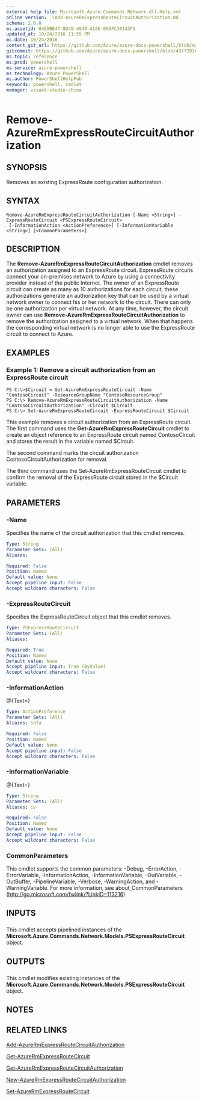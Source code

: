 ```yaml
---
external help file: Microsoft.Azure.Commands.Network.dll-Help.xml
online version: .\Add-AzureRmExpressRouteCircuitAuthorization.md
schema: 2.0.0
ms.assetid: 04EDBE47-8D49-4949-A18E-095FC38143F1
updated_at: 10/24/2016 11:55 PM
ms.date: 10/24/2016
content_git_url: https://github.com/Azure/azure-docs-powershell/blob/master/azureps-cmdlets-docs/ResourceManager/AzureRM.Network/v1.0.13/Remove-AzureRmExpressRouteCircuitAuthorization.md
gitcommit: https://github.com/Azure/azure-docs-powershell/blob/4377291ee360e58e2c1c5d644155daf6a0279055/azureps-cmdlets-docs/ResourceManager/AzureRM.Network/v1.0.13/Remove-AzureRmExpressRouteCircuitAuthorization.md
ms.topic: reference
ms.prod: powershell
ms.service: azure-powershell
ms.technology: Azure PowerShell
ms.author: PowerShellHelpPub
keywords: powershell, cmdlet
manager: visual-studio-china
---
```


# Remove-AzureRmExpressRouteCircuitAuthorization

## SYNOPSIS
Removes an existing ExpressRoute configuration authorization.

## SYNTAX

```
Remove-AzureRmExpressRouteCircuitAuthorization [-Name <String>] -ExpressRouteCircuit <PSExpressRouteCircuit>
 [-InformationAction <ActionPreference>] [-InformationVariable <String>] [<CommonParameters>]
```

## DESCRIPTION
The **Remove-AzureRmExpressRouteCircuitAuthorization** cmdlet removes an authorization assigned to an ExpressRoute circuit.
ExpressRoute circuits connect your on-premises network to Azure by using a connectivity provider instead of the public Internet.
The owner of an ExpressRoute circuit can create as many as 10 authorizations for each circuit; these authorizations generate an authorization key that can be used by a virtual network owner to connect his or her network to the circuit.
There can only be one authorization per virtual network.
At any time, however, the circuit owner can use **Remove-AzureRmExpressRouteCircuitAuthorization** to remove the authorization assigned to a virtual network.
When that happens the corresponding virtual network is no longer able to use the ExpressRoute circuit to connect to Azure.

## EXAMPLES

### Example 1: Remove a circuit authorization from an ExpressRoute circuit
```
PS C:\>$Circuit = Get-AzureRmExpressRouteCircuit -Name "ContosoCircuit" -ResourceGroupName "ContosoResourceGroup"
PS C:\> Remove-AzureRmExpressRouteCircuitAuthorization -Name "ContosoCircuitAuthorization" -Circuit $Circuit
PS C:\> Set-AzureRmExpressRouteCircuit -ExpressRouteCircuit $Circuit
```

This example removes a circuit authorization from an ExpressRoute circuit.
The first command uses the **Get-AzureRmExpressRouteCircuit** cmdlet to create an object reference to an ExpressRoute circuit named ContosoCircuit and stores the result in the variable named $Circuit.

The second command marks the circuit authorization ContosoCircuitAuthorization for removal.

The third command uses the Set-AzureRmExpressRouteCircuit cmdlet to confirm the removal of the ExpressRoute circuit stored in the $Circuit variable.

## PARAMETERS

### -Name
Specifies the name of the circuit authorization that this cmdlet removes.

```yaml
Type: String
Parameter Sets: (All)
Aliases: 

Required: False
Position: Named
Default value: None
Accept pipeline input: False
Accept wildcard characters: False
```

### -ExpressRouteCircuit
Specifies the ExpressRouteCircuit object that this cmdlet removes.

```yaml
Type: PSExpressRouteCircuit
Parameter Sets: (All)
Aliases: 

Required: True
Position: Named
Default value: None
Accept pipeline input: True (ByValue)
Accept wildcard characters: False
```

### -InformationAction
@{Text=}

```yaml
Type: ActionPreference
Parameter Sets: (All)
Aliases: infa

Required: False
Position: Named
Default value: None
Accept pipeline input: False
Accept wildcard characters: False
```

### -InformationVariable
@{Text=}

```yaml
Type: String
Parameter Sets: (All)
Aliases: iv

Required: False
Position: Named
Default value: None
Accept pipeline input: False
Accept wildcard characters: False
```

### CommonParameters
This cmdlet supports the common parameters: -Debug, -ErrorAction, -ErrorVariable, -InformationAction, -InformationVariable, -OutVariable, -OutBuffer, -PipelineVariable, -Verbose, -WarningAction, and -WarningVariable. For more information, see about_CommonParameters (http://go.microsoft.com/fwlink/?LinkID=113216).

## INPUTS

###  
This cmdlet accepts pipelined instances of the **Microsoft.Azure.Commands.Network.Models.PSExpressRouteCircuit** object.

## OUTPUTS

###  
This cmdlet modifies existing instances of the **Microsoft.Azure.Commands.Network.Models.PSExpressRouteCircuit** object.

## NOTES

## RELATED LINKS

[Add-AzureRmExpressRouteCircuitAuthorization](xref:ResourceManager/AzureRM.Network/v1.0.13/Add-AzureRmExpressRouteCircuitAuthorization.md)

[Get-AzureRmExpressRouteCircuit](xref:ResourceManager/AzureRM.Network/v1.0.13/Get-AzureRmExpressRouteCircuit.md)

[Get-AzureRmExpressRouteCircuitAuthorization](xref:ResourceManager/AzureRM.Network/v1.0.13/Get-AzureRmExpressRouteCircuitAuthorization.md)

[New-AzureRmExpressRouteCircuitAuthorization](xref:ResourceManager/AzureRM.Network/v1.0.13/New-AzureRmExpressRouteCircuitAuthorization.md)

[Set-AzureRmExpressRouteCircuit](xref:ResourceManager/AzureRM.Network/v1.0.13/Set-AzureRmExpressRouteCircuit.md)


